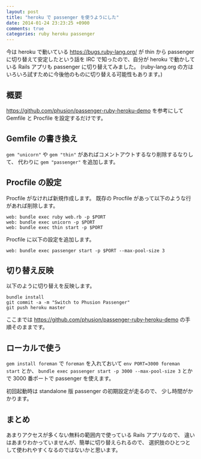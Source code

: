 ```yaml
---
layout: post
title: "heroku で passenger を使うようにした"
date: 2014-01-24 23:23:25 +0900
comments: true
categories: ruby heroku passenger
---
```

今は heroku で動いている https://bugs.ruby-lang.org/ が thin から passenger に切り替えて安定したという話を IRC で知ったので、自分が heroku で動かしている Rails アプリも passenger に切り替えてみました。
(ruby-lang.org の方はいろいろ試すために今後他のものに切り替える可能性もあります。)

<!--more-->

## 概要

https://github.com/phusion/passenger-ruby-heroku-demo
を参考にして Gemfile と Procfile を設定するだけです。

## Gemfile の書き換え

`gem "unicorn"` や  `gem "thin"` があればコメントアウトするなり削除するなりして、
代わりに `gem "passenger"` を追加します。

## Procfile の設定

Procfile がなければ新規作成します。
既存の Procfile があって以下のような行があれば削除します。


    web: bundle exec ruby web.rb -p $PORT
    web: bundle exec unicorn -p $PORT
    web: bundle exec thin start -p $PORT

Procfile に以下の設定を追加します。

    web: bundle exec passenger start -p $PORT --max-pool-size 3

## 切り替え反映

以下のように切り替えを反映します。

    bundle install
    git commit -a -m "Switch to Phusion Passenger"
    git push heroku master

ここまでは
https://github.com/phusion/passenger-ruby-heroku-demo
の手順そのままです。

## ローカルで使う

`gem install foreman` で `foreman` を入れておいて `env PORT=3000 foreman start` とか、
`bundle exec passenger start -p 3000 --max-pool-size 3` とかで
3000 番ポートで passenger を使えます。

初回起動時は standalone 版 passenger の初期設定が走るので、
少し時間がかかります。

## まとめ

あまりアクセスが多くない無料の範囲内で使っている Rails アプリなので、
違いはあまりわかっていませんが、簡単に切り替えられるので、
選択肢のひとつとして使われやすくなるのではないかと思います。
